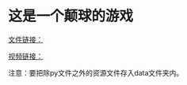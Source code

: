 # 这是一个颠球的游戏

[文件链接：](https://github.com/lisizhe/computationalphysics_N2015301510086/tree/master/mid-test)

[视频链接：](https://github.com/lisizhe/computationalphysics_N2015301510086/blob/master/mid-test/FOOTBALL%202017_11_18%2010_07_52.mp4)

注意：要把除py文件之外的资源文件存入data文件夹内。
